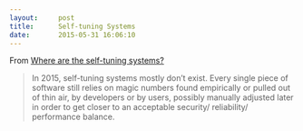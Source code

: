 ```yaml
---
layout:     post
title:      Self-tuning Systems
date:       2015-05-31 16:06:10
---
```


From [Where are the self-tuning systems?](https://00f.net/2015/06/01/self-tuning-systems/) 

> In 2015, self-tuning systems mostly don’t exist. Every single piece of
> software still relies on magic numbers found empirically or pulled out of
> thin air, by developers or by users, possibly manually adjusted later in
> order to get closer to an acceptable security/ reliability/ performance
> balance.
